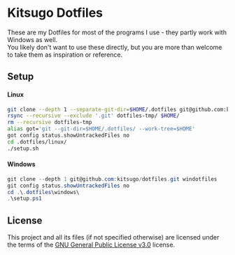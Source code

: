 # Kitsugo Dotfiles

These are my Dotfiles for most of the programs I use - they partly work with Windows as well.  
You likely don't want to use these directly, but you are more than welcome to take them as inspiration or reference.

## Setup

#### Linux

```sh
git clone --depth 1 --separate-git-dir=$HOME/.dotfiles git@github.com:kitsugo/dotfiles.git dotfiles-tmp
rsync --recursive --exclude '.git' dotfiles-tmp/ $HOME/
rm --recursive dotfiles-tmp
alias got='git --git-dir=$HOME/.dotfiles/ --work-tree=$HOME'
got config status.showUntrackedFiles no
cd .dotfiles/linux/
./setup.sh
```

#### Windows

```powershell
git clone --depth 1 git@github.com:kitsugo/dotfiles.git windotfiles
git config status.showUntrackedFiles no
cd .\.dotfiles\windows\
.\setup.ps1
```

## License

This project and all its files (if not specified otherwise) are licensed under the terms of the [GNU General Public License v3.0](https://www.gnu.org/licenses/gpl-3.0) license.
